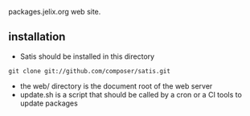packages.jelix.org web site.


## installation

- Satis should be installed in this directory

```
git clone git://github.com/composer/satis.git
```

- the web/ directory is the document root of the web server
- update.sh is a script that should be called by a cron or a CI tools to update packages

